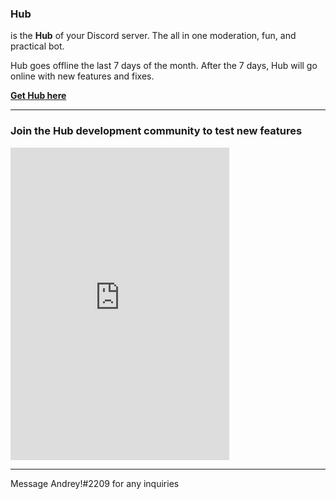 ### Hub

is the **Hub** of your Discord server. The all in one moderation, fun, and practical bot.

Hub goes offline the last 7 days of the month. After the 7 days, Hub will go online with new features and fixes.

[**Get Hub here**](https://discord.com/api/oauth2/authorize?client_id=856971541873819668&permissions=8&scope=bot%20applications.commands)

***

### **Join the Hub development community to test new features**
<dl>
<iframe src="https://discord.com/widget?id=845310892152586240&theme=dark" width="350" height="500" allowtransparency="true" frameborder="0" sandbox="allow-popups allow-popups-to-escape-sandbox allow-same-origin allow-scripts"></iframe>
  </dl>
  
  ***
  
Message Andrey!#2209 for any inquiries


<dl>
  <link rel="shortcut icon" type="image/x-icon" href="Hub.ico">
  </dl>
